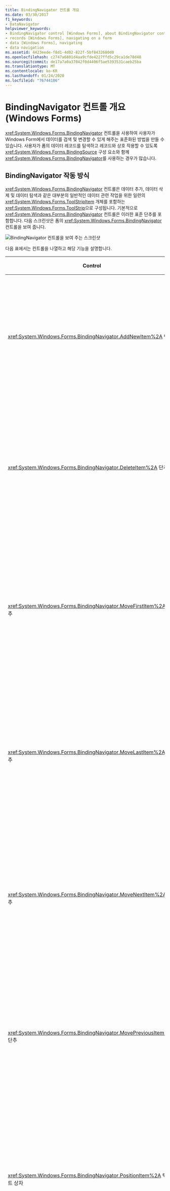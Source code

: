 ```yaml
---
title: BindingNavigator 컨트롤 개요
ms.date: 03/30/2017
f1_keywords:
- DataNavigator
helpviewer_keywords:
- BindingNavigator control [Windows Forms], about BindingNavigator control
- records [Windows Forms], navigating on a form
- data [Windows Forms], navigating
- data navigation
ms.assetid: 4423eede-f8d1-4d02-822f-5bf8432680d0
ms.openlocfilehash: c2747a6801d4aa9cfde4227ffd5c29ca1de78d48
ms.sourcegitcommit: de17a7a0a37042f0d4406f5ae5393531caeb25ba
ms.translationtype: MT
ms.contentlocale: ko-KR
ms.lasthandoff: 01/24/2020
ms.locfileid: "76744106"
---
```

# <a name="bindingnavigator-control-overview-windows-forms"></a>BindingNavigator 컨트롤 개요(Windows Forms)
<xref:System.Windows.Forms.BindingNavigator> 컨트롤을 사용하여 사용자가 Windows Form에서 데이터를 검색 및 변경할 수 있게 해주는 표준화된 방법을 만들 수 있습니다. 사용자가 폼의 데이터 레코드를 탐색하고 레코드와 상호 작용할 수 있도록 <xref:System.Windows.Forms.BindingSource> 구성 요소와 함께 <xref:System.Windows.Forms.BindingNavigator>를 사용하는 경우가 많습니다.  
  
## <a name="how-the-bindingnavigator-works"></a>BindingNavigator 작동 방식  

 <xref:System.Windows.Forms.BindingNavigator> 컨트롤은 데이터 추가, 데이터 삭제 및 데이터 탐색과 같은 대부분의 일반적인 데이터 관련 작업을 위한 일련의 <xref:System.Windows.Forms.ToolStripItem> 개체를 포함하는 <xref:System.Windows.Forms.ToolStrip>으로 구성됩니다. 기본적으로 <xref:System.Windows.Forms.BindingNavigator> 컨트롤은 이러한 표준 단추를 포함합니다. 다음 스크린샷은 폼의 <xref:System.Windows.Forms.BindingNavigator> 컨트롤을 보여 줍니다.
  
 ![BindingNavigator 컨트롤을 보여 주는 스크린샷](./media/bindingnavigator-control-overview-windows-forms/bindingnavigator-control-form.gif)  
  
 다음 표에서는 컨트롤을 나열하고 해당 기능을 설명합니다.  
  
|Control|기능|  
|-------------|--------------|  
|<xref:System.Windows.Forms.BindingNavigator.AddNewItem%2A> 단추|내부 데이터 소스에 새 행을 삽입합니다.|  
|<xref:System.Windows.Forms.BindingNavigator.DeleteItem%2A> 단추|내부 데이터 소스에서 현재 행을 삭제합니다.|  
|<xref:System.Windows.Forms.BindingNavigator.MoveFirstItem%2A> 단추|내부 데이터 소스의 첫 번째 행으로 이동합니다.|  
|<xref:System.Windows.Forms.BindingNavigator.MoveLastItem%2A> 단추|내부 데이터 소스의 마지막 행으로 이동합니다.|  
|<xref:System.Windows.Forms.BindingNavigator.MoveNextItem%2A> 단추|내부 데이터 소스의 다음 행으로 이동합니다.|  
|<xref:System.Windows.Forms.BindingNavigator.MovePreviousItem%2A> 단추|내부 데이터 소스의 이전 행으로 이동합니다.|  
|<xref:System.Windows.Forms.BindingNavigator.PositionItem%2A> 텍스트 상자|내부 데이터 소스 내의 현재 위치를 반환합니다.|  
|<xref:System.Windows.Forms.BindingNavigator.CountItem%2A> 텍스트 상자|내부 데이터 소스의 총 항목 수를 반환합니다.|  
  
 이 컬렉션의 각 컨트롤에 대해 프로그래밍 방식으로 동일한 기능을 제공하는 <xref:System.Windows.Forms.BindingSource> 구성 요소의 해당 멤버가 있습니다. 예를 들어 <xref:System.Windows.Forms.BindingNavigator.MoveFirstItem%2A> 단추는 <xref:System.Windows.Forms.BindingSource> 구성 요소의 <xref:System.Windows.Forms.BindingSource.MoveFirst%2A> 메서드에 해당하고 <xref:System.Windows.Forms.BindingNavigator.DeleteItem%2A> 단추는 <xref:System.Windows.Forms.BindingSource.RemoveCurrent%2A> 메서드에 해당합니다.  
  
 기본 단추가 애플리케이션에 적합하지 않은 경우 또는 다른 유형의 기능을 지원하기 위해 추가 단추가 필요한 경우 고유한 <xref:System.Windows.Forms.ToolStrip> 단추를 제공할 수 있습니다. [방법: Windows Forms BindingNavigator 컨트롤에 로드, 저장 및 취소 단추 추가](load-save-and-cancel-bindingnavigator.md)를 참조하세요.  
  
## <a name="see-also"></a>참조

- <xref:System.Windows.Forms.BindingNavigator>
- <xref:System.Windows.Forms.BindingSource>
- [BindingNavigator 컨트롤](bindingnavigator-control-windows-forms.md)
